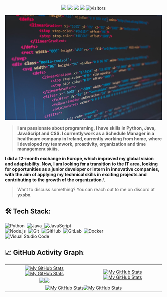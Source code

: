 <p align="center">
    <a href="https://github.com/yxsbx/yxsbx"><img src="https://img.shields.io/badge/status-updating-brightgreen.svg"></a>
    <a href="https://github.com/yxsbx/yxsbx/graphs/contributors"><img src="https://img.shields.io/github/contributors/yxsbx/yxsbx?color=blue"></a>
    <a href="https://github.com/yxsbx"><img src="https://img.shields.io/github/stars/yxsbx.svg?color=blue&logo=github"></a>
    <a href="https://github.com/yxsbx/yxsbx/network/members"><img src="https://img.shields.io/github/forks/yxsbx/yxsbx.svg?color=blue&logo=github"></a>
    <img src="https://visitor-badge.laobi.icu/badge?page_id=yxsbx.yxsbx" alt="visitors"/>
</p>

[![](./scr/header_.png)](#)

> <b>I am passionate about programming, I have skills in Python, Java, JavaScript and CSS. I currently work as a Schedule Manager in a healthcare company in Ireland, currently working from home, where I developed my teamwork, proactivity, organization and time management skills.

I did a 12-month exchange in Europe, which improved my global vision and adaptability. Now, I am looking for a transition to the IT area, looking for opportunities as a junior developer or intern in innovative companies, with the aim of applying my technical skills in exciting projects and contributing to the growth of the organization.</b>\
> Want to discuss something? You can reach out to me on discord at <b>yxsbx</b>.

## 🛠️ Tech Stack:
![Python](https://img.shields.io/badge/-Python-555?style=flat&logo=python)&nbsp;
![Java](https://img.shields.io/badge/-Java-555?style=flat&logo=openjdk&logoColor=FFA518)&nbsp;
![JavaScript](https://img.shields.io/badge/-JavaScript-555?style=flat&logo=javascript)\
![Node.js](https://img.shields.io/badge/-Node.js-555?style=flat&logo=node.js)&nbsp;
![Git](https://img.shields.io/badge/-Git-555?style=flat&logo=git)&nbsp;
![GitHub](https://img.shields.io/badge/-GitHub-555?style=flat&logo=github)&nbsp;
![GitLab](https://img.shields.io/badge/-GitLab-555?style=flat&logo=gitlab)&nbsp;
![Docker](https://img.shields.io/badge/-Docker-555?style=flat&logo=Docker)\
![Visual Studio Code](https://img.shields.io/badge/-Visual%20Studio%20Code-555?style=flat&logo=visual-studio-code&logoColor=007ACC)&nbsp;

## 📈 GitHub Activity Graph:

<table>
    <tr>
        <td align="center"><a href="https://github.com/yxsbx#gh-light-mode-only"><img src="https://github-readme-stats.vercel.app/api?username=yxsbx&show_icons=true&theme=default&include_all_commits=true#gh-light-mode-only" alt="My GitHub Stats"/></a><a href="https://github.com/yxsbx#gh-dark-mode-only"><img src="https://github-readme-stats.vercel.app/api?username=yxsbx&show_icons=true&theme=tokyonight&include_all_commits=true#gh-dark-mode-only" alt="My GitHub Stats"/></a></td>
        <td rowspan="2" align="center"><a href="https://github.com/yxsbx#gh-light-mode-only"><img src="https://github-readme-stats.vercel.app/api/top-langs/?username=yxsbx&theme=default&langs_count=8#gh-light-mode-only" alt="My GitHub Stats"/></a><a href="https://github.com/yxsbx#gh-dark-mode-only"><img src="https://github-readme-stats.vercel.app/api/top-langs/?username=yxsbx&theme=tokyonight&langs_count=8#gh-dark-mode-only" alt="My GitHub Stats"/></a></td>
    </tr>
    <tr>
        <td align="center"><a href="https://github.com/yxsbx#gh-light-mode-only"><img src="https://github-readme-streak-stats.herokuapp.com/?user=yxsbx&theme=default"/></a><a href="https://github.com/yxsbx#gh-dark-mode-only"><img src="https://github-readme-streak-stats.herokuapp.com/?user=yxsbx&theme=tokyonight"/></a></td>
    </tr>
    <tr>
        <td colspan="2" align="center"><a href="https://github.com/yxsbx#gh-light-mode-only"><img src="https://raw.githubusercontent.com/vaibhavvikas/vaibhavvikas/output/github-contribution-grid-snake-default.svg#gh-light-mode-only" alt="My GitHub Stats"/></a><a href="https://github.com/vaibhavvikas#gh-dark-mode-only"><img src="https://raw.githubusercontent.com/vaibhavvikas/vaibhavvikas/output/github-contribution-grid-snake-dark.svg#gh-dark-mode-only" alt="My GitHub Stats"/></a></td>
    </tr>
</table>
